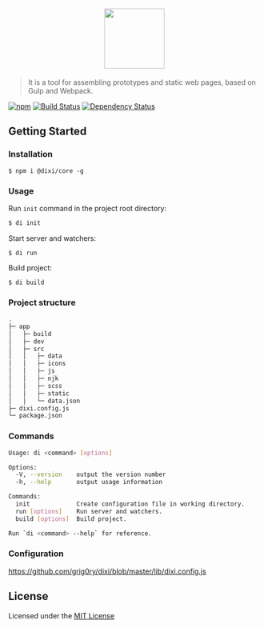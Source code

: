 <h1 align="center">
    <img width="120" height="120" src="https://cdn.rawgit.com/grig0ry/dixi/75285ac9/media/dixi.svg">
</h1>

> It is a tool for assembling prototypes and static web pages, based on Gulp and Webpack.

[![npm](https://img.shields.io/npm/v/@dixi/core.svg?style=flat-square)](https://www.npmjs.com/@dixi/core)
[![Build Status](https://img.shields.io/travis/grig0ry/dixi/master.svg?style=flat-square)](https://travis-ci.org/grig0ry/dixi)
[![Dependency Status](https://img.shields.io/david/grig0ry/dixi.svg?style=flat-square)](https://david-dm.org/grig0ry/dixi)

## Getting Started

### Installation

```
$ npm i @dixi/core -g
```

### Usage

Run `init` command in the project root directory:

``` bash
$ di init
```

Start server and watchers:

```
$ di run
```

Build project:

```
$ di build
```

### Project structure

``` bash
.
├─ app                   
│   ├─ build
│   ├─ dev
│   ├─ src
│   │   ├─ data
│   │   ├─ icons
│   │   ├─ js
│   │   ├─ njk
│   │   ├─ scss
│   │   ├─ static
│   │   └─ data.json      
├─ dixi.config.js
└─ package.json
```

### Commands

``` bash
Usage: di <command> [options]

Options:
  -V, --version    output the version number
  -h, --help       output usage information

Commands:
  init             Create configuration file in working directory.
  run [options]    Run server and watchers.
  build [options]  Build project.

Run `di <command> --help` for reference.
```

### Configuration
https://github.com/grig0ry/dixi/blob/master/lib/dixi.config.js


## License

Licensed under the [MIT License](LICENSE.md)

[Class]: https://developer.mozilla.org/en-US/docs/Web/JavaScript/Reference/Statements/class "Class"
[Function]: https://developer.mozilla.org/en-US/docs/Web/JavaScript/Reference/Global_Objects/Function "Function"
[Object]: https://developer.mozilla.org/en-US/docs/Web/JavaScript/Reference/Global_Objects/Object  "Object"
[Array]: https://developer.mozilla.org/en-US/docs/Web/JavaScript/Reference/Global_Objects/Array  "Array"
[boolean]: https://developer.mozilla.org/en-US/docs/Web/JavaScript/Data_structures#Boolean_type  "Boolean"
